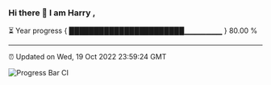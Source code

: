 ### Hi there 👋 I am Harry , 

⏳ Year progress { ███████████████████████▁▁▁▁▁▁▁ } 80.00 %

---

⏰ Updated on Wed, 19 Oct 2022 23:59:24 GMT

![Progress Bar CI](https://github.com/duykhang68/duykhang68/workflows/Progress%20Bar%20CI/badge.svg)
